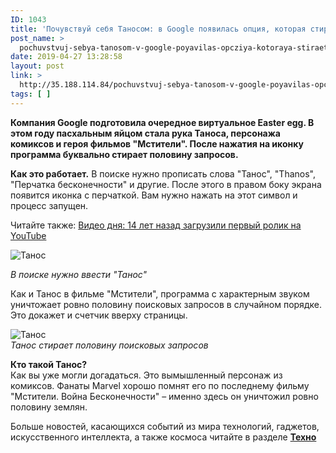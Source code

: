 ```yaml
---
ID: 1043
title: 'Почувствуй себя Таносом: в Google появилась опция, которая стирает поисковые запросы'
post_name: >
  pochuvstvuj-sebya-tanosom-v-google-poyavilas-opcziya-kotoraya-stiraet-poiskovye-zaprosy
date: 2019-04-27 13:28:58
layout: post
link: >
  http://35.188.114.84/pochuvstvuj-sebya-tanosom-v-google-poyavilas-opcziya-kotoraya-stiraet-poiskovye-zaprosy/
tags: [ ]
---
```

 <p id="newsAnnotation"><strong>Компания Google подготовила очередное виртуальное Easter egg. В этом году пасхальным яйцом стала рука Таноса, персонажа комиксов и героя фильмов "Мстители". После нажатия на иконку программа буквально стирает половину запросов.</strong></p>
<div id="newsSummary" readability="35.484237074401">
<p><strong>Как это работает.</strong> В поиске нужно прописать слова "Танос", "Thanos", "Перчатка бесконечности" и другие. После этого в правом боку экрана появится иконка с перчаткой. Вам нужно нажать на этот символ и процесс запущен.</p>
<p class="read-also cke-markup">Читайте также: <a class="more-link" data-name="Видео дня: 14 лет назад загрузили первый ролик на YouTube" data-photosrc="https://24tv.ua/resources/photos/news/260x153_DIR/201904/1144847.jpg?201904205443" href="https://24tv.ua/ru/video_dnja_14_let_nazad_zagruzili_pervyj_rolik_na_youtube_n1144847">Видео дня: 14 лет назад загрузили первый ролик на YouTube</a></p>
<p><img alt="Танос" src="https://24tv.ua/resources/photos/news/620_DIR/201904/1146146_7482544.jpg?201904133213"></p>
<p><em>В поиске нужно ввести "Танос"</em></p>
<p>Как и Танос в фильме "Мстители", программа с характерным звуком уничтожает ровно половину поисковых запросов в случайном порядке. Это докажет и счетчик вверху страницы.</p>
<p><img alt="Танос" src="https://24tv.ua/resources/photos/news/620_DIR/201904/1146146_7482535.jpg?201904133122"><br><em>Танос стирает половину поисковых запросов</em></p>
<p class="question-block"><strong>Кто такой Танос?</strong><br>Как вы уже могли догадаться. Это вымышленный персонаж из комиксов. Фанаты Marvel хорошо помнят его по последнему фильму "Мстители. Война Бесконечности" –&nbsp;именно здесь он уничтожил ровно половину землян.</p>
<p class="insert cke-markup">Больше новостей, касающихся событий из мира технологий, гаджетов, искусственного интеллекта, а также космоса читайте в разделе <a href="https://24tv.ua/ru/tehno_tag5908/"><strong>Техно</strong></a></p>
</div> 